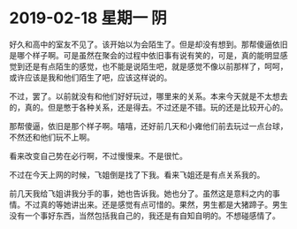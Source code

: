 # **2019-02-18 星期一 阴**

好久和高中的室友不见了。该开始以为会陌生了。但是却没有想到。那帮傻逼依旧是哪个样子啊。可是虽然在聚会的过程中依旧事有说有笑的，可是，真的能明显感觉到还是有点陌生的感觉，也不能是说陌生吧，就是感觉不像以前那样了，呵呵，或许应该是我和他们陌生了吧，应该这样说的。

不过，罢了。以前就没有和他们好好玩过，哪里来的关系。本来今天就是不太想去的，真的。但是憋于各种关系，还是得去。不过还是不错。玩的还是比较开心的。

那帮傻逼，依旧是那个样子啊。嘻嘻，还好前几天和小雍他们前去玩过一点台球，不然还和他们玩不上啊。

看来改变自己势在必行啊，不过慢慢来。不是很忙。

不过在今天上网的时候，飞姐倒是找了下我。看来飞姐还是有点关系我的。

前几天我给飞姐讲我分手的事，她也告诉我。她也分了。虽然这是意料之内的事情。不过真的等她讲出来。还是感觉有点可惜的。果然，男生都是大猪蹄子。男生没有一个事好东西，当然包括我自己的，我还是有自知自明的。不想碰感情了。